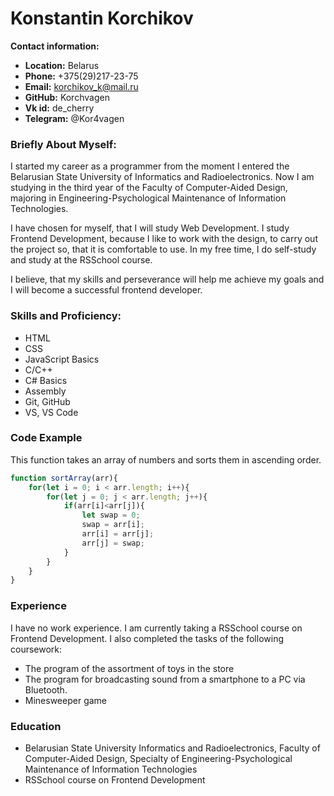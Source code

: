 # Konstantin Korchikov
**Contact information:**

* **Location:** Belarus
* **Phone:** +375(29)217-23-75
* **Email:** korchikov_k@mail.ru
* **GitHub:** Korchvagen
* **Vk id:** de_cherry
* **Telegram:** @Kor4vagen

### Briefly About Myself:

I started my career as a programmer from the moment I entered the Belarusian State University of Informatics and Radioelectronics. Now I am studying in the third year of the Faculty of Computer-Aided Design, majoring in Engineering-Psychological Maintenance of Information Technologies.

I have chosen for myself, that I will study Web Development. I study Frontend Development, because I like to work with the design, to carry out the project so, that it is comfortable to use. In my free time, I do self-study and study at the RSSchool course.

I believe, that my skills and perseverance will help me achieve my goals and I will become a successful frontend developer.

### Skills and Proficiency:

* HTML
* CSS
* JavaScript Basics
* C/C++
* C# Basics
* Assembly
* Git, GitHub
* VS, VS Code

### Code Example

This function takes an array of numbers and sorts them in ascending order.

```javascript
function sortArray(arr){
    for(let i = 0; i < arr.length; i++){
        for(let j = 0; j < arr.length; j++){
            if(arr[i]<arr[j]){
                let swap = 0;
                swap = arr[i];
                arr[i] = arr[j];
                arr[j] = swap;
            }
        }
    }
}
```

### Experience

I have no work experience. I am currently taking a RSSchool course on Frontend Development.
I also completed the tasks of the following coursework:
* The program of the assortment of toys in the store
* The program for broadcasting sound from a smartphone to a PC via Bluetooth.
* Minesweeper game

### Education

* Belarusian State University Informatics and Radioelectronics, Faculty of Computer-Aided Design, Specialty of Engineering-Psychological Maintenance of Information Technologies
* RSSchool course on Frontend Development
